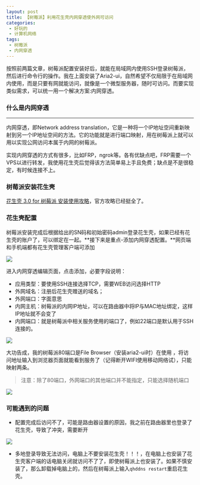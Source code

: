 ```yaml
---
layout: post
title: 【树莓派】利用花生壳内网穿透使外网可访问
categories:
 - 好玩的
 - 计算机网络
tags:
 - 树莓派
 - 内网穿透
---
```


按照前两篇文章，树莓派配置安装好后，就能在局域网内使用SSH登录树莓派，然后进行命令行的操作。我在上面安装了Aria2-ui，自然希望不仅局限于在局域网内使用，而是只要有网就能访问，就像是一个微型服务器，随时可访问。而要实现类似需求，可以统一用一个解决方案:内网穿透。

<!-- more -->

### 什么是内网穿透

---

内网穿透，即Network address translation，它是一种将一个IP地址空间重新映射到另一个IP地址空间的方法。它的功能就是进行端口映射，用在树莓派上就可以用以实现公网访问本属于内网的树莓派。

实现内网穿透的方式有很多，比如FRP，ngrok等。各有优缺点吧，FRP需要一个VPS以进行转发，我使用花生壳后觉得该方法简单易上手且免费；缺点是不是很稳定，有时候连接不上。



### 树莓派安装花生壳

[花生壳 3.0 for 树莓派 安装使用攻略](http://service.oray.com/question/2680.html)，官方攻略已经挺全了。



### 花生壳配置

树莓派安装完成后根据给出的SN码和初始密码admin登录花生壳，如果已经有花生壳的账户了，可以绑定在一起。**接下来是重点-添加内网穿透配置。**网页端和手机端都有花生壳管理客户端可添加

![](https://article-1300776923.file.myqcloud.com/%E6%A0%91%E8%8E%93%E6%B4%BE/%E5%86%85%E7%BD%91%E7%A9%BF%E9%80%8F_1.png)

进入内网穿透编辑页面，点击添加，必要字段说明：

- 应用类型：要使用SSH连接选择TCP，需要WEB访问选择HTTP
- 外网域名：注册后花生壳赠送的域名；
- 外网端口：字面意思
- 内网主机：树莓派的内网IP地址，可以在路由器中将IP与MAC地址绑定，这样IP地址就不会变了
- 内网端口：就是树莓派中相关服务使用的端口了，例如22端口是默认用于SSH连接的。



![](https://article-1300776923.file.myqcloud.com/%E6%A0%91%E8%8E%93%E6%B4%BE/%E5%86%85%E7%BD%91%E7%A9%BF%E9%80%8F_2.JPG)

大功告成，我的树莓派80端口是File Browser（安装aria2-ui时）在使用 ，将访问地址输入到浏览器页面就能看到服务了（记得断开WIFI使用移动网络试），只能映射两条。

> 注意：除了80端口，外网端口的其他端口并不能指定，只能选择随机端口

![](https://article-1300776923.file.myqcloud.com/%E6%A0%91%E8%8E%93%E6%B4%BE/%E5%86%85%E7%BD%91%E7%A9%BF%E9%80%8F_3.JPG)

### 可能遇到的问题

- 配置完成后访问不了，可能是路由器设置的原因，我之前在路由器里也登录了花生壳，导致了冲突，需要断开

![](https://article-1300776923.file.myqcloud.com/%E6%A0%91%E8%8E%93%E6%B4%BE/%E8%B7%AF%E7%94%B1%E5%99%A8%E8%AE%BE%E7%BD%AE.JPG)

- 多地登录导致无法访问，电脑上不要安装花生壳！！！，在电脑上也安装了花生壳客户端的话电脑关闭就访问不了了，即使树莓派上也安装了。如果不慎安装了，那么卸载掉电脑上的，然后在树莓派上输入`qhddns restart`重启花生壳。

